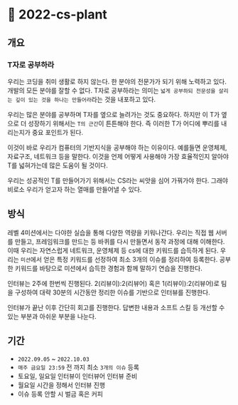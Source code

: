 # 🌱 2022-cs-plant

## 개요

### T자로 공부하라

우리는 코딩을 취미 생활로 하지 않는다. 한 분야의 전문가가 되기 위해 노력하고 있다. 개발의 모든 분야를 잘할 수 없다. T자로 공부하라는 의미는 `넓게 공부하되 전문성을 살리는 깊이 있는 것을 하나는 만들어라`라는 것을 내포하고 있다.

우리는 많은 분야를 공부하며 T자를 옆으로 늘려가는 것도 중요하다. 하지만 이 T가 옆으로 더 성장하기 위해서는 `T의 근간`이 튼튼해야 한다. 즉 이러한 T가 어디에 뿌리를 내리는지가 중요 포인트가 된다.

이것이 바로 우리가 컴퓨터의 기반지식을 공부해야 하는 이유이다. 예를들면 운영체제, 자료구조, 네트워크 등을 말한다. 이것을 언제 어떻게 사용해야 가장 효율적인지 알아야 T를 넓혀가는데 많은 도움이 될 것이다.

우리는 성공적인 T를 만들어가기 위해서는 CS라는 씨앗을 심어 가꿔가야 한다. 그래야 비로소 우리가 얻고자 하는 열매를 만들어낼 수 있다.

## 방식

레벨 4미션에서는 다야한 실습을 통해 다양한 역량을 키워나간다. 우리는 직접 웹 서버를 만들고, 프레임워크를 만드는 등 바퀴를 다시 만들면서 동작 과정에 대해 이해한다. 이때 우리는 자연스럽게 네트워크, 운영체제 등 cs에 대한 키워드를 습득하게 된다. 우리는 `미션`에서 얻은 특정 키워드를 선정하여 최소 3개의 이슈를 정리하여 등록한다. 공부한 키워드를 바탕으로 미션에서 습득한 경험과 함께 말하기 연습을 진행한다.

인터뷰는 2주에 한번씩 진행된다. 2(리뷰이):2(리뷰어) 혹은 1(리뷰이):2(리뷰어)로 팀을 구성하여 대략 30분의 시간동안 정리한 이슈를 기반으로 인터뷰를 진행한다.

인터뷰가 끝난 이후 간단히 회고를 진행한다. 답변한 내용과 소프트 스킬 등 개선할 수 있는 부분과 아쉬운 부분을 나눈다.

## 기간

- `2022.09.05` ~ `2022.10.03`
- `매주 금요일 23:59` 전 까지 최소 `3개의 이슈` 등록
- 토요일, 일요일 인터뷰이 인터뷰어 인터뷰 준비
- 월요일 시간을 정해서 인터뷰 진행
- 이슈 등록 안할 시 벌금 혹은 커피
